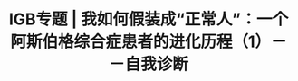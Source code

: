 ---
title: IGB专题 | 我如何假装成“正常人”：一个阿斯伯格综合症患者的进化历程（1）－－自我诊断
tags: [介绍, 孤独症, ASD]
color: info
description: 我，花了20年认清自己，然后才真正成为了我自己。
external_url: http://mp.weixin.qq.com/s?__biz=MzIyMzgyMjY5NQ==&amp;mid=2247483664&amp;idx=1&amp;sn=6cab994165a71a7ed9222c0d109b25f5&amp;chksm=e8191718df6e9e0ed3ca04733b64e234a82c95a15529f53a01c20ce8c855e3ca2a605bde1aaf&amp;scene=27#wechat_redirect
---